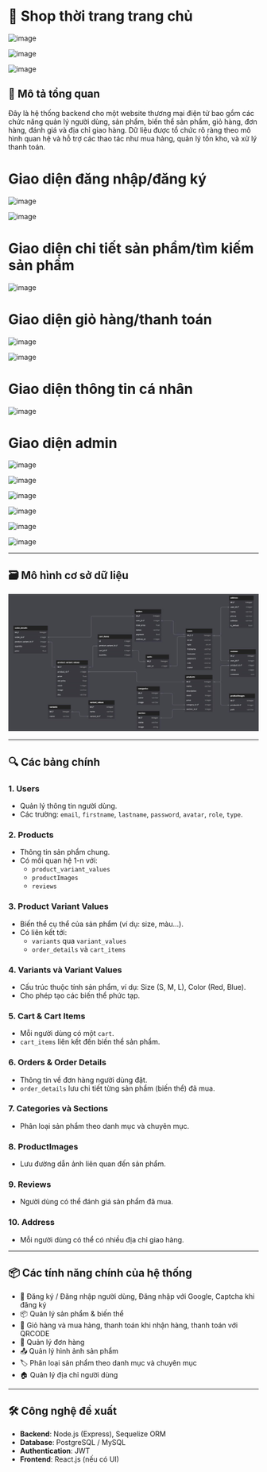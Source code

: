 # 🛒 Shop thời trang trang chủ
![image](https://github.com/user-attachments/assets/46cc0410-84b7-4264-adad-6304ca015359)

![image](https://github.com/user-attachments/assets/cb114040-5ca1-4748-a4c9-44cc3dd76425)

![image](https://github.com/user-attachments/assets/d1e1a414-2203-495c-9c80-7cbdbcc2b996)
## 🧾 Mô tả tổng quan

Đây là hệ thống backend cho một website thương mại điện tử bao gồm các chức năng quản lý người dùng, sản phẩm, biến thể sản phẩm, giỏ hàng, đơn hàng, đánh giá và địa chỉ giao hàng. Dữ liệu được tổ chức rõ ràng theo mô hình quan hệ và hỗ trợ các thao tác như mua hàng, quản lý tồn kho, và xử lý thanh toán.

# Giao diện đăng nhập/đăng ký
![image](https://github.com/user-attachments/assets/1a8d94f7-6674-4eab-9e52-1a75e81b420a)

![image](https://github.com/user-attachments/assets/c7f99ee2-1347-4acc-9842-7c2e3d60fe01)

# Giao diện chi tiết sản phẩm/tìm kiếm sản phẩm
![image](https://github.com/user-attachments/assets/8a5cb9c6-39ae-4d5c-aa41-e46b242a6144)

# Giao diện giỏ hàng/thanh toán
![image](https://github.com/user-attachments/assets/36a2b37c-34aa-4ae9-8ab5-48a31d93525a)

![image](https://github.com/user-attachments/assets/6c1e28fa-6225-4801-aebd-3bbcbe1a1667)

# Giao diện thông tin cá nhân
![image](https://github.com/user-attachments/assets/5a2487f5-a024-476e-983d-970cbcdd801f)

# Giao diện admin
![image](https://github.com/user-attachments/assets/e3e0d410-b436-4fcc-a11c-6e72ee30b077)

![image](https://github.com/user-attachments/assets/7ad4e267-7eb2-4700-ac54-aeb72e14ab9a)

![image](https://github.com/user-attachments/assets/9428b685-f68c-472c-b9af-8032ddca6321)

![image](https://github.com/user-attachments/assets/09bfb62a-ee80-4507-a5eb-5152df30a1f3)

![image](https://github.com/user-attachments/assets/b0c13177-8536-41a5-a57a-69048addbae7)

![image](https://github.com/user-attachments/assets/e9e7acc0-8f2d-482b-bbe6-23d75cb1b8e4)

---

## 🗃️ Mô hình cơ sở dữ liệu

![alt text](image.png)

---

## 🔍 Các bảng chính

### 1. **Users**

- Quản lý thông tin người dùng.
- Các trường: `email`, `firstname`, `lastname`, `password`, `avatar`, `role`, `type`.

### 2. **Products**

- Thông tin sản phẩm chung.
- Có mối quan hệ 1-n với:
  - `product_variant_values`
  - `productImages`
  - `reviews`

### 3. **Product Variant Values**

- Biến thể cụ thể của sản phẩm (ví dụ: size, màu...).
- Có liên kết tới:
  - `variants` qua `variant_values`
  - `order_details` và `cart_items`

### 4. **Variants** và **Variant Values**

- Cấu trúc thuộc tính sản phẩm, ví dụ: Size (S, M, L), Color (Red, Blue).
- Cho phép tạo các biến thể phức tạp.

### 5. **Cart & Cart Items**

- Mỗi người dùng có một `cart`.
- `cart_items` liên kết đến biến thể sản phẩm.

### 6. **Orders & Order Details**

- Thông tin về đơn hàng người dùng đặt.
- `order_details` lưu chi tiết từng sản phẩm (biến thể) đã mua.

### 7. **Categories** và **Sections**

- Phân loại sản phẩm theo danh mục và chuyên mục.

### 8. **ProductImages**

- Lưu đường dẫn ảnh liên quan đến sản phẩm.

### 9. **Reviews**

- Người dùng có thể đánh giá sản phẩm đã mua.

### 10. **Address**

- Mỗi người dùng có thể có nhiều địa chỉ giao hàng.

---

## 📦 Các tính năng chính của hệ thống

- 🔐 Đăng ký / Đăng nhập người dùng, Đăng nhập với Google, Captcha khi đăng ký
- 📦 Quản lý sản phẩm & biến thể
- 🛒 Giỏ hàng và mua hàng, thanh toán khi nhận hàng, thanh toán với QRCODE
- 🧾 Quản lý đơn hàng
- 📤 Quản lý hình ảnh sản phẩm
- 🏷️ Phân loại sản phẩm theo danh mục và chuyên mục
- 🏠 Quản lý địa chỉ người dùng

---

## 🛠 Công nghệ đề xuất

- **Backend**: Node.js (Express), Sequelize ORM
- **Database**: PostgreSQL / MySQL
- **Authentication**: JWT
- **Frontend**: React.js (nếu có UI)
